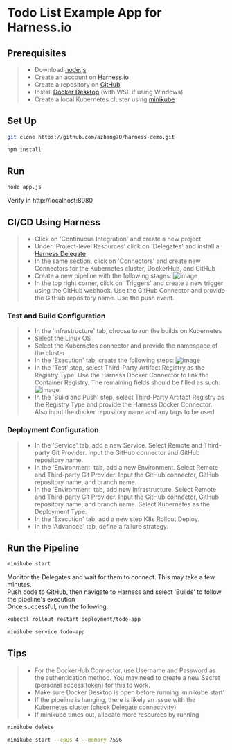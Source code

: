 # Todo List Example App for Harness.io

## Prerequisites 

> - Download [node.js](https://nodejs.org/en/)
> - Create an account on [Harness.io](https://www.harness.io/)
> - Create a repository on [GitHub](https://github.com/)
> - Install [Docker Desktop](https://docs.docker.com/desktop/) (with WSL if using Windows)
> - Create a local Kubernetes cluster using [minikube](https://kubernetes.io/docs/tasks/tools/install-minikube/)

## Set Up

```sh
git clone https://github.com/azhang70/harness-demo.git
```

```sh
npm install
```

## Run

```sh
node app.js
```

Verify in http://localhost:8080

## CI/CD Using Harness
> - Click on 'Continuous Integration' and create a new project
> - Under 'Project-level Resources' click on 'Delegates' and install a [Harness Delegate](https://developer.harness.io/docs/platform/get-started/tutorials/install-delegate/#get-your-harness-account-id)
> - In the same section, click on 'Connectors' and create new Connectors for the Kubernetes cluster, DockerHub, and GitHub
> - Create a new pipeline with the following stages: ![image](https://github.com/user-attachments/assets/5a8d8642-093d-45d5-a80d-c4b2d969f87f)
> - In the top right corner, click on 'Triggers' and create a new trigger using the GitHub webhook. Use the GitHub Connector and provide the GitHub repository name. Use the push event.

 ### Test and Build Configuration
> - In the 'Infrastructure' tab, choose to run the builds on Kubernetes
> - Select the Linux OS
> - Select the Kubernetes connector and provide the namespace of the cluster
> - In the 'Execution' tab, create the following steps: ![image](https://github.com/user-attachments/assets/471b2fcd-f11d-45b6-8c67-6b0668a6a8bd)
> - In the 'Test' step, select Third-Party Artifact Registry as the Registry Type. Use the Harness Docker Connector to link the Container Registry. The remaining fields should be filled as such: ![image](https://github.com/user-attachments/assets/ab3aae98-b8ba-43fb-aed8-e57bd8898d1e)
> - In the 'Build and Push' step, select Third-Party Artifact Registry as the Registry Type and provide the Harness Docker Connector. Also input the docker repository name and any tags to be used.

### Deployment Configuration
> - In the 'Service' tab, add a new Service. Select Remote and Third-party Git Provider. Input the GitHub connector and GitHub repository name.
> - In the 'Environment' tab, add a new Environment. Select Remote and Third-party Git Provider. Input the GitHub connector,  GitHub repository name, and branch name.
> - In the 'Environment' tab, add new Infrastructure. Select Remote and Third-party Git Provider. Input the GitHub connector,  GitHub repository name, and branch name. Select Kubernetes as the Deployment Type.
> - In the 'Execution' tab, add a new step K8s Rollout Deploy.
> - In the 'Advanced' tab, define a failure strategy.

## Run the Pipeline
```sh
minikube start
```
Monitor the Delegates and wait for them to connect. This may take a few minutes.</br>
Push code to GitHub, then navigate to Harness and select 'Builds' to follow the pipeline's execution</br>
Once successful, run the following:
```sh
kubectl rollout restart deployment/todo-app
```
```sh
minikube service todo-app
```

## Tips
> - For the DockerHub Connector, use Username and Password as the authentication method. You may need to create a new Secret (personal access token) for this to work.
> - Make sure Docker Desktop is open before running 'minikube start'
> - If the pipeline is hanging, there is likely an issue with the Kubernetes cluster (check Delegate connectivity)
> - If minikube times out, allocate more resources by running
```sh
minikube delete
```
```sh
minikube start --cpus 4 --memory 7596
```
